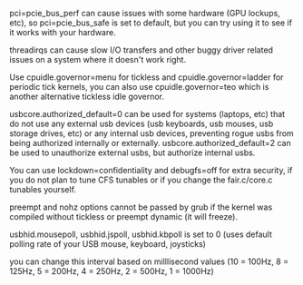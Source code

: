 pci=pcie_bus_perf can cause issues with some hardware (GPU lockups, etc), so pci=pcie_bus_safe is set to default, but you can try using it to see if it works with your hardware.

threadirqs can cause slow I/O transfers and other buggy driver related issues on a system where it doesn't work right.

Use cpuidle.governor=menu for tickless and cpuidle.governor=ladder for periodic tick kernels, you can also use cpuidle.governor=teo which is another alternative tickless idle governor.

usbcore.authorized_default=0 can be used for systems (laptops, etc) that do not use any external usb devices (usb keyboards, usb mouses, usb storage drives, etc) or any internal usb devices, preventing rogue usbs from being authorized internally or externally. usbcore.authorized_default=2 can be used to unauthorize external usbs, but authorize internal usbs.

You can use lockdown=confidentiality and debugfs=off for extra security, if you do not plan to tune CFS tunables or if you change the fair.c/core.c tunables yourself.

preempt and nohz options cannot be passed by grub if the kernel was compiled without tickless or preempt dynamic (it will freeze).

usbhid.mousepoll, usbhid.jspoll, usbhid.kbpoll is set to 0 (uses default polling rate of your USB mouse, keyboard, joysticks)

you can change this interval based on milllisecond values (10 = 100Hz, 8 = 125Hz, 5 = 200Hz, 4 = 250Hz, 2 = 500Hz, 1 = 1000Hz)
